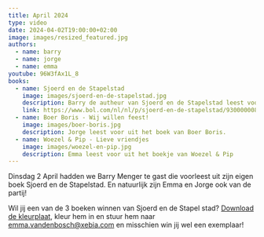 ```yaml
---
title: April 2024
type: video
date: 2024-04-02T19:00:00+02:00
image: images/resized_featured.jpg
authors:
  - name: barry
  - name: jorge
  - name: emma
youtube: 96W3fAx1L_8
books:
  - name: Sjoerd en de Stapelstad
    image: images/sjoerd-en-de-stapelstad.jpg
    description: Barry de autheur van Sjoerd en de Stapelstad leest voor uit zijn eigen boek.
    link: https://www.bol.com/nl/nl/p/sjoerd-en-de-stapelstad/9300000082292241/?bltgh=qLPyOjRgOMgWi7v8bZ9OYA.2_6.7.ProductTitle
  - name: Boer Boris - Wij willen feest!
    image: images/boer-boris.jpg
    description: Jorge leest voor uit het boek van Boer Boris.
  - name: Woezel & Pip - Lieve vriendjes
    image: images/woezel-en-pip.jpg
    description: Emma leest voor uit het boekje van Woezel & Pip
---
```


Dinsdag 2 April hadden we Barry Menger te gast die voorleest uit zijn eigen boek Sjoerd en de Stapelstad. En natuurlijk zijn Emma en Jorge ook van de partij!

Wil jij een van de 3 boeken winnen van Sjoerd en de Stapel stad? [Download de kleurplaat](./images/kleurplaat.pdf), kleur hem in en stuur hem naar emma.vandenbosch@xebia.com en misschien win jij wel een exemplaar!